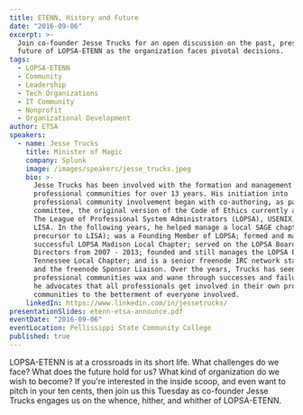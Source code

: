 ```yaml
---
title: ETENN, History and Future
date: "2016-09-06"
excerpt: >-
  Join co-founder Jesse Trucks for an open discussion on the past, present, and
  future of LOPSA-ETENN as the organization faces pivotal decisions.
tags:
  - LOPSA-ETENN
  - Community
  - Leadership
  - Tech Organizations
  - IT Community
  - Nonprofit
  - Organizational Development
author: ETSA
speakers:
  - name: Jesse Trucks
    title: Minister of Magic
    company: Splunk
    image: /images/speakers/jesse_trucks.jpeg
    bio: >-
      Jesse Trucks has been involved with the formation and management of
      professional communities for over 13 years. His initiation into
      professional community involvement began with co-authoring, as part of a
      committee, the original version of the Code of Ethics currently adopted by
      The League of Professional System Administrators (LOPSA), USENIX, and
      LISA. In the following years, he helped manage a local SAGE chapter (the
      precursor to LISA); was a Founding Member of LOPSA; formed and managed the
      successful LOPSA Madison Local Chapter; served on the LOPSA Board of
      Directors from 2007 - 2013; founded and still manages the LOPSA East
      Tennessee Local Chapter; and is a senior freenode IRC network staff member
      and the freenode Sponsor Liaison. Over the years, Trucks has seen how
      professional communities wax and wane through successes and failures, and
      he advocates that all professionals get involved in their own professional
      communities to the betterment of everyone involved.
    linkedIn: https://www.linkedin.com/in/jessetrucks/
presentationSlides: etenn-etsa-announce.pdf
eventDate: "2016-09-06"
eventLocation: Pellissippi State Community College
published: true
---
```


LOPSA-ETENN is at a crossroads in its short life. What challenges do we face? What does the future hold for us? What kind of organization do we wish to become? If you're interested in the inside scoop, and even want to pitch in your ten cents, then join us this Tuesday as co-founder Jesse Trucks engages us on the whence, hither, and whither of LOPSA-ETENN.
